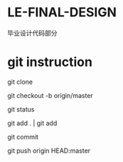 # LE-FINAL-DESIGN
毕业设计代码部分


# git instruction

git clone <project>

git checkout -b <branch-name> origin/master

git status

git add . | git add <file>

git commit 

git push origin HEAD:master



